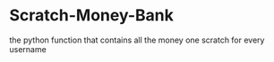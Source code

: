 # Scratch-Money-Bank
the python function that contains all the money one scratch for every username
